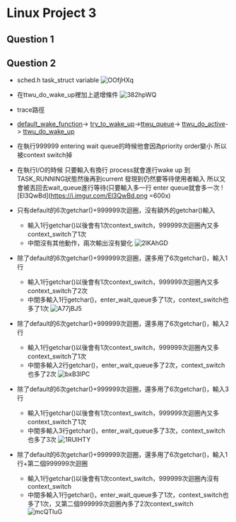 # Linux Project 3

## Question 1

## Question 2

- sched.h task_struct variable
![OOfjHXq](https://i.imgur.com/OOfjHXq.png)
- 在ttwu_do_wake_up裡加上遞增條件
![382hpWQ](https://i.imgur.com/382hpWQ.png)
- trace路徑
- [default_wake_function](https://elixir.free-electrons.com/linux/v3.9/source/kernel/sched/core.c#L3109)-> [try_to_wake_up](https://elixir.free-electrons.com/linux/v3.9/source/kernel/sched/core.c#L1439)->[ttwu_queue](https://elixir.bootlin.com/linux/v5.14.9/source/kernel/sched/core.c#L3577)-> [ttwu_do_active](https://elixir.bootlin.com/linux/v5.14.9/source/kernel/sched/core.c#L3370)-> [ttwu_do_wake_up](https://elixir.bootlin.com/linux/v5.14.9/source/kernel/sched/core.c#L3334)
- 在執行999999 entering wait queue的時候他會因為priority order變小 所以被context switch掉
- 在執行I/O的時候 只要輸入有換行 process就會進行wake up 到TASK_RUNNING狀態然後再到current 發現到仍然要等待使用者輸入 所以又會被丟回去wait_queue進行等待(只要輸入多一行 enter queue就會多一次
![El3QwBd](<https://i.imgur.com/El3QwBd.png> =600x)

- 只有default的6次getchar()+999999次迴圈，沒有額外的getchar()輸入
  - 輸入1行getchar()以後會有1次context_switch，999999次迴圈內又多context_switch了1次
  - 中間沒有其他動作，兩次輸出沒有變化
![2lKAhGD](https://i.imgur.com/2lKAhGD.png)

- 除了default的6次getchar()+999999次迴圈，還多用了6次getchar()，輸入1行
  - 輸入1行getchar()以後會有1次context_switch，999999次迴圈內又多context_switch了2次
  - 中間多輸入1行getchar()，enter_wait_queue多了1次，context_switch也多了1次
![A77jBJ5](https://i.imgur.com/A77jBJ5.png)
- 除了default的6次getchar()+999999次迴圈，還多用了6次getchar()，輸入2行
  - 輸入1行getchar()以後會有1次context_switch，999999次迴圈內又多context_switch了1次
  - 中間多輸入2行getchar()，enter_wait_queue多了2次，context_switch也多了2次
![bxB3lPC](https://i.imgur.com/bxB3lPC.png)
- 除了default的6次getchar()+999999次迴圈，還多用了6次getchar()，輸入3行
  - 輸入1行getchar()以後會有1次context_switch，999999次迴圈內又多context_switch了1次
  - 中間多輸入3行getchar()，enter_wait_queue多了3次，context_switch也多了3次
![1RUlHTY](https://i.imgur.com/1RUlHTY.png)
- 除了default的6次getchar()+999999次迴圈，還多用了6次getchar()，輸入1行+第二個999999次迴圈
  - 輸入1行getchar()以後會有1次context_switch，999999次迴圈內沒有context_switch
  - 中間多輸入1行getchar()，enter_wait_queue多了1次，context_switch也多了1次，又第二個999999次迴圈內多了2次context_switch
![mcQTIuG](https://i.imgur.com/mcQTIuG.png)
